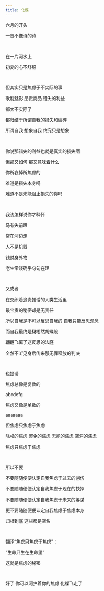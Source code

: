 ```yaml
---
title: 化蝶
---
```


六月的开头

一首不像诗的诗
<!--more-->
<br />

在一片河水上

初夏的心不舒服

<br />

但其实只是焦虑于不实际的事

歌剧魅影 昂贵商品 错失的利益

都太不实际了

都归结于所谓自我的损失和破碎

所谓自我 想象自我 终究只是想象

<br />

你说那错失的利益也就是真实的损失啊

但那又如何 那又意味着什么

你所哀悼所焦虑的

难道是损失本身吗

难道不是未能阻止损失的你吗

<br />

我该怎样说你才释怀

马有失前蹄

常在河边走

人不是机器

钱财身外物

老生常谈确乎句句在理

<br />

又或者

在交织着追责推诿的人类生活里

最宝贵的秘密却是无责任

所以自我是不可以反思自我的 自我只能反思观念

而自我最终是栩栩然胡蝶般

翩翩飞离了这反思的法庭

全然不听见身后传来那无罪释放的判决

<br />

也提请

焦虑总像是复数的

abcdefg

焦虑又像是单数的

aaaaaaa

但焦虑只焦虑于焦虑

除权的焦虑 罢免的焦虑 无能的焦虑 空洞的焦虑

焦虑只焦虑于焦虑

<br />

所以不要

不要随随便便认定自我焦虑于过去的创伤

不要随随便便认定自我焦虑于现在的抉择

不要随随便便认定自我焦虑于未来的筹谋

更不要随随便便认定自我焦虑于焦虑本身

归根到底 这些都是空名

<br />

翻译“焦虑只焦虑于焦虑”：

“生命只生在生命里”

这就是焦虑的秘密

<br />

好了 你可以呵护着你的焦虑 化蝶飞走了
